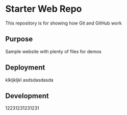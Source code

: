 # Starter Web Repo

This repository is for showing how Git and GitHub work

## Purpose

Sample website with plenty of files for demos


## Deployment
klkljkljkl asdsdasdasda

## Development
12231231231231